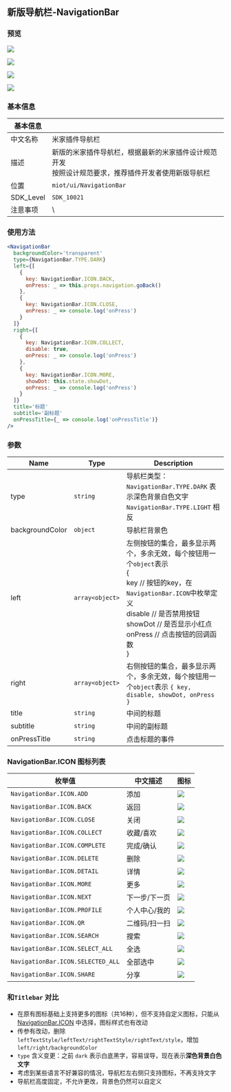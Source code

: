 ## 新版导航栏-NavigationBar

### 预览

![](/docImages/NavigationBar1.png)

![](/docImages/NavigationBar2.png)

![](/docImages/NavigationBar3.png)

![](/docImages/NavigationBar4.png)

### 基本信息

| 基本信息  |                                                              |
| --------- | ------------------------------------------------------------ |
| 中文名称  | 米家插件导航栏                                               |
| 描述      | 新版的米家插件导航栏，根据最新的米家插件设计规范开发<br />按照设计规范要求，推荐插件开发者使用新版导航栏 |
| 位置      | `miot/ui/NavigationBar`                                      |
| SDK_Level | `SDK_10021`                                                  |
| 注意事项  | \                                                            |

### 使用方法

```jsx
<NavigationBar
  backgroundColor='transparent'
  type={NavigationBar.TYPE.DARK}
  left={[
    {
      key: NavigationBar.ICON.BACK,
      onPress: _ => this.props.navigation.goBack()
    },
    {
      key: NavigationBar.ICON.CLOSE,
      onPress: _ => console.log('onPress')
    }
  ]}
  right={[
    {
      key: NavigationBar.ICON.COLLECT,
      disable: true,
      onPress: _ => console.log('onPress')
    },
    {
      key: NavigationBar.ICON.MORE,
      showDot: this.state.showDot,
      onPress: _ => console.log('onPress')
    }
  ]}
  title='标题'
  subtitle='副标题'
  onPressTitle={_ => console.log('onPressTitle')}
/>
```

### 参数

| Name            | Type                             | Description                                                  |
| --------------- | -------------------------------- | ------------------------------------------------------------ |
| type            | <code>string</code>              | 导航栏类型：<br />`NavigationBar.TYPE.DARK` 表示深色背景白色文字<br />`NavigationBar.TYPE.LIGHT` 相反 |
| backgroundColor | <code>object</code>              | 导航栏背景色                                                 |
| left            | <code>array&lt;object&gt;</code> | 左侧按钮的集合，最多显示两个，多余无效，每个按钮用一个`object`表示<br /> {<br />key // 按钮的key，在`NavigationBar.ICON`中枚举定义<br />disable // 是否禁用按钮<br />showDot // 是否显示小红点<br />onPress // 点击按钮的回调函数<br />} |
| right           | <code>array&lt;object&gt;</code> | 右侧按钮的集合，最多显示两个，多余无效，每个按钮用一个`object`表示 `{ key, disable, showDot, onPress }` |
| title           | <code>string</code>              | 中间的标题                                                   |
| subtitle        | <code>string</code>              | 中间的副标题                                                 |
| onPressTitle    | <code>string</code>              | 点击标题的事件                                               |

### NavigationBar.ICON 图标列表

| 枚举值                            | 中文描述      | 图标                                           |
| --------------------------------- | ------------- | ---------------------------------------------- |
| `NavigationBar.ICON.ADD`          | 添加          | ![](https://cdn.cnbj0.fds.api.mi-img.com/miio.files/commonfile_png_7ccf55590a69335e40e48e240e39869d.png)          |
| `NavigationBar.ICON.BACK`         | 返回          | ![](https://cdn.cnbj0.fds.api.mi-img.com/miio.files/commonfile_png_a72697ad5383cd965d1f5da99b13dfde.png)         |
| `NavigationBar.ICON.CLOSE`        | 关闭          | ![](https://cdn.cnbj0.fds.api.mi-img.com/miio.files/commonfile_png_d35f976043f235de24909250d598e868.png)        |
| `NavigationBar.ICON.COLLECT`      | 收藏/喜欢     | ![](https://cdn.cnbj0.fds.api.mi-img.com/miio.files/commonfile_png_e9ed693a293650c929b08136d96a8b74.png)      |
| `NavigationBar.ICON.COMPLETE`     | 完成/确认     | ![](https://cdn.cnbj0.fds.api.mi-img.com/miio.files/commonfile_png_c26675a39bcbf1c8afcb891e55cba5ac.png)     |
| `NavigationBar.ICON.DELETE`       | 删除          | ![](https://cdn.cnbj0.fds.api.mi-img.com/miio.files/commonfile_png_d48d9d390f73c3935c80660b52cce1aa.png)       |
| `NavigationBar.ICON.DETAIL`       | 详情          | ![](https://cdn.cnbj0.fds.api.mi-img.com/miio.files/commonfile_png_f5c51d461533ba83a4a102a030834215.png)       |
| `NavigationBar.ICON.MORE`         | 更多          | ![](https://cdn.cnbj0.fds.api.mi-img.com/miio.files/commonfile_png_c0736e40bba7a04a1b168ed310793e12.png)         |
| `NavigationBar.ICON.NEXT`         | 下一步/下一页 | ![](https://cdn.cnbj0.fds.api.mi-img.com/miio.files/commonfile_png_3f496a03b789a67853a157ace968bb6d.png)         |
| `NavigationBar.ICON.PROFILE`      | 个人中心/我的 | ![](https://cdn.cnbj0.fds.api.mi-img.com/miio.files/commonfile_png_56d9814cd6134a047e2d54b89afb3f12.png)      |
| `NavigationBar.ICON.QR`           | 二维码/扫一扫 | ![](https://cdn.cnbj0.fds.api.mi-img.com/miio.files/commonfile_png_486a1e0428b0b9f17a23b6153bc378f7.png)           |
| `NavigationBar.ICON.SEARCH`       | 搜索          | ![](https://cdn.cnbj0.fds.api.mi-img.com/miio.files/commonfile_png_eee0fcefe47f91e92df426dcc8de77d5.png)       |
| `NavigationBar.ICON.SELECT_ALL`   | 全选          | ![](https://cdn.cnbj0.fds.api.mi-img.com/miio.files/commonfile_png_43667d031961e8d228f7d8fe95c4d737.png)   |
| `NavigationBar.ICON.SELECTED_ALL` | 全部选中      | ![](https://cdn.cnbj0.fds.api.mi-img.com/miio.files/commonfile_png_ad7c33661c0acd83c35eefd81cc10a13.png) |
| `NavigationBar.ICON.SHARE`        | 分享          | ![](https://cdn.cnbj0.fds.api.mi-img.com/miio.files/commonfile_png_070572b2e8a1f784c92a968be3a19204.png)        |

### 和`Titlebar` 对比

- 在原有图标基础上支持更多的图标（共16种），但不支持自定义图标，只能从 [NavigationBar.ICON](#navigationbaricon-图标列表) 中选择，图标样式也有改动
- 传参有改动，删除 `leftTextStyle/leftText/rightTextStyle/rightText/style`，增加 `left/right/backgroundColor`
- `type` 含义变更：之前 `dark` 表示白底黑字，容易误导，现在表示**深色背景白色文字**
- 考虑到某些语言不好兼容的情况，导航栏左右侧只支持图标，不再支持文字
- 导航栏高度固定，不允许更改，背景色仍然可以自定义
